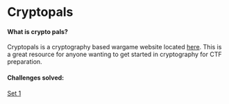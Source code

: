 Cryptopals
======

#### What is crypto pals?
Cryptopals is a cryptography based wargame website located [here](https://cryptopals.com/). This is a great resource for anyone wanting to get started in cryptography for CTF preparation.

#### Challenges solved:
[Set 1](Set1)
